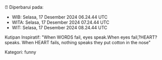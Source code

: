 ⏰ Diperbarui pada:
- WIB: Selasa, 17 Desember 2024 06.24.44 UTC
- WITA: Selasa, 17 Desember 2024 07.24.44 UTC
- WIT: Selasa, 17 Desember 2024 08.24.44 UTC

Kutipan Inspiratif:
"When WORDS fail, eyes speak.When eyes fail,?HEART? speaks. When HEART fails, nothing speaks they put cotton in the nose"


Kategori: funny

